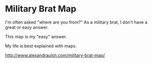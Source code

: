 # Military Brat Map

I'm often asked "where are you from?" As a military brat, I don't have a great or easy answer.

This map is my "easy" answer.

My life is best explained with maps.

http://www.alexandraulsh.com/military-brat-map/

